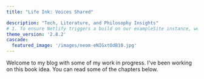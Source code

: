 ```yaml
---
title: "Life Ink: Voices Shared"

description: "Tech, Literature, and Philosophy Insights"
# 1. To ensure Netlify triggers a build on our exampleSite instance, we need to change a file in the exampleSite directory.
theme_version: '2.8.2'
cascade:
  featured_image: '/images/neom-eNIGxtOdB10.jpg'
---
```

Welcome to my blog with some of my work in progress. I've been working on this book idea. You can read some of the chapters below.
